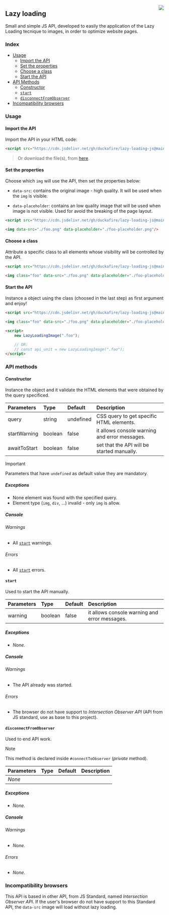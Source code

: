 <a href="https://github.com/sponsors/duckafire" title="GitHub Sponsors"><img align="right" src="https://img.shields.io/badge/Buy%20me%20a%20coffee-E5DB2F?&logo=buy-me-a-coffee&style=flat-square&logoColor=000"></a>

## Lazy loading

Small and simple JS API, developed to easily the application of the Lazy Loading
tecnique to images, in order to optimize website pages.

### Index

* [Usage](#usage)
	* [Import the API](#import-the-api)
	* [Set the properties](#set-the-properties)
	* [Choose a class](#choose-a-class)
	* [Start the API](#start-the-api)
* [API Methods](#api-methods)
	* [Constructor](#constructor)
	* [`start`](#start)
	* [`disconnectFromObserver`](#disconnectfromobserver)
* [Incompatibility browsers](#incompatibility-browsers)

### Usage

#### Import the API

Import the API in your HTML code:

``` html
<script src="https://cdn.jsdelivr.net/gh/duckafire/lazy-loading-js@main/src/Image.js"></script>
```

[source]: https://github.com/duckafire/lazy-loading-js/tree/main/src/ "Lazy loading API source code"

> Or download the file(s), from [here][source].

#### Set the properties

Choose which `img` will use the API, then set the properties below:

* `data-src`: contains the original image - high quality. It will be used when
the `img` is visible.

* `data-placeholder`: contains an low quality image that will be used when image
is not visible. Used for avoid the breaking of the page layout.

``` html
<script src="https://cdn.jsdelivr.net/gh/duckafire/lazy-loading-js@main/src/Image.js"></script>

<img data-src="./foo.png" data-placeholder="./foo-placeholder.png"/>
```

#### Choose a class

Attribute a specific class to all elements whose visibility will be controlled
by the API.

``` html
<script src="https://cdn.jsdelivr.net/gh/duckafire/lazy-loading-js@main/src/Image.js"></script>

<img class="foo" data-src="./foo.png" data-placeholder="./foo-placeholder.png"/>
```

#### Start the API

Instance a object using the class (choosed in the last step) as first argument and enjoy!


``` html
<script src="https://cdn.jsdelivr.net/gh/duckafire/lazy-loading-js@main/src/Image.js"></script>

<img class="foo" data-src="./foo.png" data-placeholder="./foo-placeholder.png"/>

<script>
	new LazyLoadingImage(".foo");

	// OR:
	// const api_unit = new LazyLoadingImage(".foo");
</script>
```

### API methods

#### Constructor

Instance the object and it validate the HTML elements that were obtained by
the query specificed.

| Parameters   | Type    | Default   | Description                                   |
| :--          | :--     | :--       | :--                                           |
| query        | string  | undefined | CSS query to get specific HTML elements.      |
| startWarning | boolean | false     | it allows console warning and error messages. |
| awaitToStart | boolean | false     | set that the API will be started manually.    |

> [!IMPORTANT]
> Parameters that have `undefined` as default value they are mandatory.

##### Exceptions

* None element was found with the specified query.
* Element type (`img`, `div`, ...) invalid - only `img` is allow.

##### Console

###### Warnings

* All [`start`](#start) warnings.

###### Errors

* All [`start`](#start) errors.

#### `start`

Used to start the API manually.

| Parameters | Type    | Default   | Description                                     |
| :--        | :--     | :--       | :--                                             |
| warning    | boolean | false     | it allows console warning and error messages. |

##### Exceptions

* *None.*

##### Console

###### Warnings

* The API already was started.

###### Errors

* The browser do not have support to *Intersection Observer API* (API from JS
standard, use as base to this project).

#### `disconnectFromObserver`

Used to end API work.

> [!NOTE]
> This method is declared inside `#connectToObserver` (*private* method).

| Parameters | Type    | Default   | Description |
| :--        | :--     | :--       | :--         |
| *None*     | | | |

##### Exceptions

* *None.*

##### Console

###### Warnings

* *None.*

###### Errors

* *None.*

### Incompatibility browsers

This API is based in other API, from JS Standard, named *Intersection Observer
API*. If the user's browser do not have support to this Standard API, the
`data-src` image will load without lazy loading.
